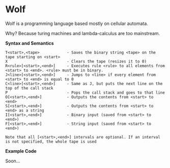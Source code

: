Wolf
====

Wolf is a programming language based mostly on cellular automata.

Why? Because turing machines and lambda-calculus are too mainstream.

**Syntax and Semantics**

```
T<start>,<tape>            - Saves the binary string <tape> on the tape starting on <start>
X                          - Clears the tape (resizes it to 0)
R<rule>[<start>,<end>]     - Executes rule <rule> to all elements from <start> to <end>. <rule> must be in binary.
J<line>[<start>,<end>]     - Jumps to <line> if every element from <start> to <end> is equal to 0
C<line>[<start>,<end>]     - Same as J, but puts the next line on the top of the call stack
P                          - Pops the call stack and goes to that line
O[<start>,<end>]           - Outputs the contents from <start> to <end>
S[<start>,<end>]           - Outputs the contents from <start> to <end> as a string
I[<start>,<end>]           - Binary input (saved from <start> to <end>)
F[<start>,<end>]           - String input (saved from <start> to <end>)

Note that all [<start>,<end>] intervals are optional. If an interval is not specified, the whole tape is used
```

**Example Code**

Soon...
